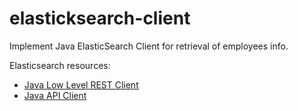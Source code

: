 # elasticksearch-client
Implement Java ElasticSearch Client for retrieval of employees info.

Elasticsearch resources:
* [Java Low Level REST Client](https://www.elastic.co/guide/en/elasticsearch/client/java-api-client/current/java-rest-low.html)
* [Java API Client](https://www.elastic.co/guide/en/elasticsearch/client/java-api-client/current/introduction.html)
